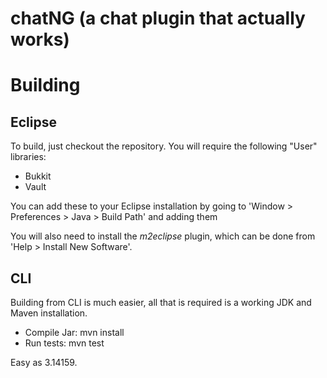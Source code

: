 chatNG (a chat plugin that actually works)
==========================================


Building
========

Eclipse
-------
To build, just checkout the repository. You will require the following "User" libraries:

* Bukkit
* Vault

You can add these to your Eclipse installation by going to 'Window > Preferences > Java > Build Path' and adding them

You will also need to install the _m2eclipse_ plugin, which can be done from 'Help > Install New Software'. 

CLI
---
Building from CLI is much easier, all that is required is a working JDK and Maven installation.

* Compile Jar: mvn install
* Run tests: mvn test

Easy as 3.14159.


